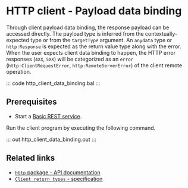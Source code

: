 # HTTP client - Payload data binding

Through client payload data binding, the response payload can be accessed directly. The payload type is inferred from the contextually-expected type or from the `targetType` argument. An `anydata` type or `http:Response` is expected as the return value type along with the error. When the user expects client data binding to happen, the HTTP error responses (`4XX`, `5XX`) will be categorized as an `error` (`http:ClientRequestError`, `http:RemoteServerError`) of the client remote operation.

::: code http_client_data_binding.bal :::

## Prerequisites
- Start a [Basic REST service](/learn/by-example/http-basic-rest-service/).

Run the client program by executing the following command.

::: out http_client_data_binding.out :::

## Related links
- [`http` package - API documentation](https://lib.ballerina.io/ballerina/http/latest/)
- [`Client return types` - specification](https://ballerina.io/spec/http/#243-client-action-return-types)
